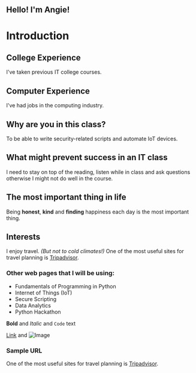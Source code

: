 ## Hello!  I'm Angie! 

# Introduction 

## College Experience
I've taken previous IT college courses.

## Computer Experience
I've had jobs in the computing industry.

## Why are you in this class?
To be able to write security-related scripts and automate IoT devices.

## What might prevent success in an IT class
I need to stay on top of the reading, listen while in class and ask questions otherwise 
I might not do well in the course.

## The most important thing in life
Being **honest**, **kind** and **finding** happiness each day is the most important thing.

## Interests
I enjoy travel. _(But not to cold climates!)_
One of the most useful sites for travel planning is [Tripadvisor](https://www.tripadvisor.com/). 


### Other web pages that I will be using:
- Fundamentals of Programming in Python
- Internet of Things (IoT)
- Secure Scripting
- Data Analytics
- Python Hackathon


**Bold** and _Italic_ and `Code` text

[Link](url) and ![Image](src)



### Sample URL

One of the most useful sites for travel planning is [Tripadvisor](https://www.tripadvisor.com/). 


